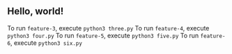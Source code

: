 ## Hello, world!
To run `feature-3`, execute `python3 three.py` 
To run `feature-4`, execute `python3 four.py`
To run `feature-5`, execute `python3 five.py`
To run `feature-6`, execute `python3 six.py`

